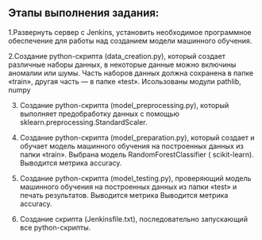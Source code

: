 ## Этапы выполнения задания:
1.Развернуть сервер с Jenkins, установить необходимое программное обеспечение для работы над созданием модели машинного обучения.

2.Создание python-скрипта (data_creation.py), который создает различные наборы данных, в некоторые данные можно включины аномалии или шумы. Часть наборов данных должна сохранена в папке «train», другая часть — в папке «test». Исользованы модули pathlib, numpy

3. Создание python-скрипта (model_preprocessing.py), который выполняет предобработку данных с помощью sklearn.preprocessing.StandardScaler.

4. Создание python-скрипта (model_preparation.py), который создает и обучает модель машинного обучения на построенных данных из папки «train». Выбрана модель RandomForestClassifier ( scikit-learn). Выводится метрика  accuracy.

5. Создание python-скрипта (model_testing.py), проверяющий модель машинного обучения на построенных данных из папки «test» и печать результатов. Выводится метрика  Выводится метрика  accuracy.

6. Создание скрипта (Jenkinsfile.txt), последовательно запускающий все python-скрипты.